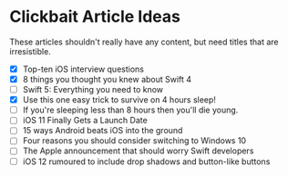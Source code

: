 # Clickbait Article Ideas

These articles shouldn't really have any content, but need titles that are irresistible.

- [x] Top-ten iOS interview questions
- [x] 8 things you thought you knew about Swift 4
- [ ] Swift 5: Everything you need to know
- [x] Use this one easy trick to survive on 4 hours sleep!
- [ ] If you're sleeping less than 8 hours then you'll die young.
- [ ] iOS 11 Finally Gets a Launch Date
- [ ] 15 ways Android beats iOS into the ground
- [ ] Four reasons you should consider switching to Windows 10
- [ ] The Apple announcement that should worry Swift developers
- [ ] iOS 12 rumoured to include drop shadows and button-like buttons
